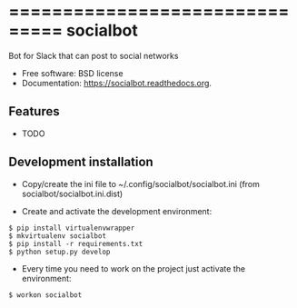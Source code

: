 ===============================
socialbot
===============================


Bot for Slack that can post to social networks

* Free software: BSD license
* Documentation: https://socialbot.readthedocs.org.

Features
--------

* TODO

Development installation
------------------------

* Copy/create the ini file to ~/.config/socialbot/socialbot.ini
   (from socialbot/socialbot.ini.dist)

* Create and activate the development environment:

```
$ pip install virtualenvwrapper
$ mkvirtualenv socialbot
$ pip install -r requirements.txt
$ python setup.py develop
```

* Every time you need to work on the project just activate the environment:

```
$ workon socialbot
```

